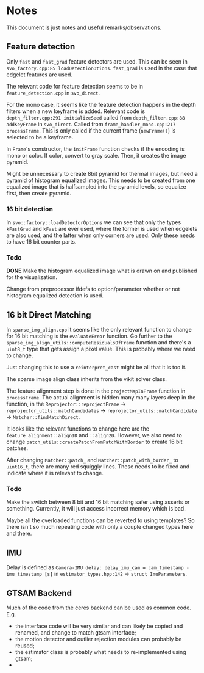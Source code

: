 # Notes

This document is just notes and useful remarks/observations. 


## Feature detection

Only `fast` and `fast_grad` feature detectors are used. This can be seen in `svo_factory.cpp:85 loadDetectionOtions`. `fast_grad` is used in the case that edgelet features are used.

The relevant code for feature detection seems to be in `feature_detection.cpp` in `svo_direct`. 

For the mono case, it seems like the feature detection happens in the depth filters when a new keyframe is added. Relevant code is `depth_filter.cpp:291 initializeSeed` called from `depth_filter.cpp:88 addKeyFrame` in `svo_direct`. Called from `frame_handler_mono.cpp:217 processFrame`. This is only called if the current frame (`newFrame()`) is selected to be a keyframe. 

In `Frame`'s constructor, the `initFrame` function checks if the encoding is mono or color. If color, convert to gray scale. Then, it creates the image pyramid.

Might be unnecessary to create 8bit pyramid for thermal images, but need a pyramid of histogram equalized images. This needs to be created from one equalized image that is halfsampled into the pyramid levels, so equalize first, then create pyramid. 


### 16 bit detection

In `svo::factory::loadDetectorOptions` we can see that only the types `kFastGrad` and `kFast` are ever used, where the former is used when edgelets are also used, and the latter when only corners are used. Only these needs to have 16 bit counter parts.


### Todo 

**DONE** Make the histogram equalized image what is drawn on and published for the visualization.

Change from preprocessor ifdefs to option/parameter whether or not histogram equalized detection is used.


## 16 bit Direct Matching

In `sparse_img_align.cpp` it seems like the only relevant function to change for 16 bit matching is the `evaluateError` function. Go further to the `sparse_img_align_utils::computeResidualsOfFrame` function and there's a `uint8_t` type that gets assign a pixel value. This is probably where we need to change. 

Just changing this to use a `reinterpret_cast` might be all that it is too it.

The sparse image align class inherits from the vikit solver class. 

The feature alignment step is done in the `projectMapInFrame` function in `processFrame`. The actual alignment is hidden many many layers deep in the function, in the `Reprojector::reprojectFrame` -> `reprojector_utils::matchCandidates` -> `reprojector_utils::matchCandidate` -> `Matcher::findMatchDirect`. 

It looks like the relevant functions to change here are the `feature_alignment::align1D` and `::align2D`. However, we also need to change `patch_utils::createPatchFromPatchWithBorder` to create 16 bit patches.

After changing `Matcher::patch_` and `Matcher::patch_with_border_` to `uint16_t`, there are many red squiggly lines. These needs to be fixed and indicate where it is relevant to change. 

### Todo

Make the switch between 8 bit and 16 bit matching safer using asserts or something. Currently, it will just access incorrect memory which is bad.

Maybe all the overloaded functions can be reverted to using templates? So there isn't so much repeating code with only a couple changed types here and there.


## IMU

Delay is defined as `Camera-IMU delay: delay_imu_cam = cam_timestamp - imu_timestamp [s]` in `estimator_types.hpp:142` -> `struct ImuParameters`.



## GTSAM Backend

Much of the code from the ceres backend can be used as common code. E.g. 
* the interface code will be very similar and can likely be copied and renamed, and change to match gtsam interface;
* the motion detector and outlier rejection modules can probably be reused; 
* the estimator class is probably what needs to re-implemented using gtsam;
*


